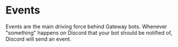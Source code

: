 # Events

Events are the main driving force behind Gateway bots. Whenever "something" happens on Discord that
your bot should be notified of, Discord will send an event.
